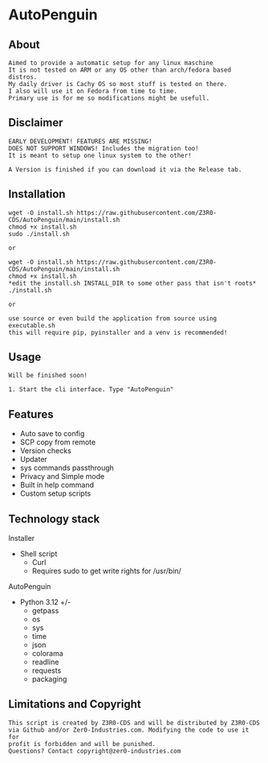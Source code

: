 # AutoPenguin

## About
    Aimed to provide a automatic setup for any linux maschine
    It is not tested on ARM or any OS other than arch/fedora based distros.
    My daily driver is Cachy OS so most stuff is tested on there.
    I also will use it on Fedora from time to time.
    Primary use is for me so modifications might be usefull.

## Disclaimer
    EARLY DEVELOPMENT! FEATURES ARE MISSING!
    DOES NOT SUPPORT WINDOWS! Includes the migration too!
    It is meant to setup one linux system to the other!

    A Version is finished if you can download it via the Release tab.

## Installation

    wget -O install.sh https://raw.githubusercontent.com/Z3R0-CDS/AutoPenguin/main/install.sh
    chmod +x install.sh
    sudo ./install.sh

    or 
  
    wget -O install.sh https://raw.githubusercontent.com/Z3R0-CDS/AutoPenguin/main/install.sh
    chmod +x install.sh
    *edit the install.sh INSTALL_DIR to some other pass that isn't roots*
    ./install.sh

    or 
    
    use source or even build the application from source using executable.sh
    this will require pip, pyinstaller and a venv is recommended!

## Usage

    Will be finished soon!

    1. Start the cli interface. Type "AutoPenguin"

## Features
- Auto save to config
- SCP copy from remote
- Version checks
- Updater
- sys commands passthrough
- Privacy and Simple mode
- Built in help command
- Custom setup scripts

## Technology stack

Installer
- Shell script
  - Curl
  - Requires sudo to get write rights for /usr/bin/

AutoPenguin
- Python 3.12 +/-
  - getpass
  - os
  - sys
  - time
  - json
  - colorama
  - readline
  - requests
  - packaging

## Limitations and Copyright

    This script is created by Z3R0-CDS and will be distributed by Z3R0-CDS
    via Github and/or Zer0-Industries.com. Modifying the code to use it for
    profit is forbidden and will be punished.
    Questions? Contact copyright@zer0-industries.com
